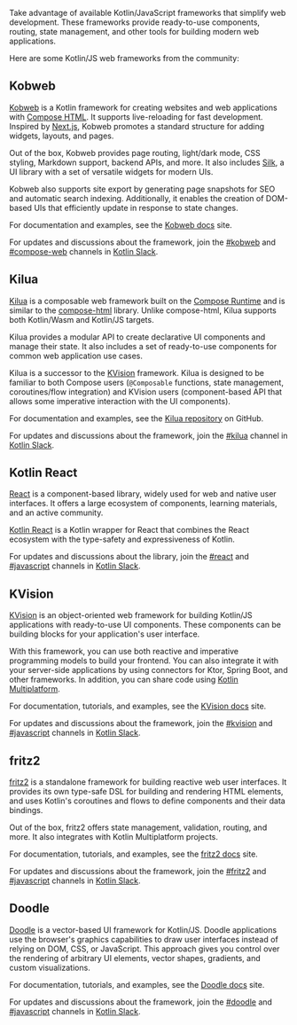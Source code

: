 [//]: # (title: Kotlin/JS frameworks)

Take advantage of available Kotlin/JavaScript frameworks that simplify web development. 
These frameworks provide ready-to-use components, routing, state management, and other tools for building modern web applications.

Here are some Kotlin/JS web frameworks from the community:

## Kobweb

[Kobweb](https://kobweb.varabyte.com/) is a Kotlin framework for creating websites and web applications with [Compose HTML](https://github.com/JetBrains/compose-multiplatform?tab=readme-ov-file#compose-html). It 
supports live-reloading for fast development. Inspired by [Next.js](https://nextjs.org/), Kobweb promotes a standard structure for adding widgets, layouts,
and pages.

Out of the box, Kobweb provides page routing, light/dark mode, CSS styling, Markdown support, backend APIs, and more.
It also includes [Silk](https://silk-ui.netlify.app/), a UI library with a set of versatile widgets for modern UIs.

Kobweb also supports site export by generating page snapshots
for SEO and automatic search indexing. Additionally, it enables the creation of DOM-based UIs that efficiently update in response to state changes.

For documentation and examples, see the [Kobweb docs](https://kobweb.varabyte.com/docs/getting-started/what-is-kobweb) site.

For updates and discussions about the framework, join the [#kobweb](https://kotlinlang.slack.com/archives/C04RTD72RQ8) and
[#compose-web](https://kotlinlang.slack.com/archives/C01F2HV7868) channels in [Kotlin Slack](https://surveys.jetbrains.com/s3/kotlin-slack-sign-up).

## Kilua

[Kilua](https://kilua.dev/) is a composable web framework built on the [Compose Runtime](https://developer.android.com/jetpack/androidx/releases/compose-runtime) and
is similar to the [compose-html](https://github.com/JetBrains/compose-multiplatform#compose-html)
library. Unlike compose-html, Kilua supports both Kotlin/Wasm and Kotlin/JS targets.

Kilua provides a modular API to create declarative UI components and manage their state.
It also includes a set of
ready-to-use components for common web application use cases.

Kilua is a successor to the [KVision](https://kvision.io) framework. Kilua is designed to be
familiar to both Compose users (`@Composable` functions, state management, coroutines/flow integration) and
KVision users (component-based API that allows some imperative interaction with the UI components).

For documentation and examples, see the [Kilua repository](https://github.com/rjaros/kilua?tab=readme-ov-file#building-and-running-the-examples) on GitHub.

For updates and discussions about the framework, join the [#kilua](https://kotlinlang.slack.com/archives/C06UAH52PA7) channel in [Kotlin Slack](https://surveys.jetbrains.com/s3/kotlin-slack-sign-up).

## Kotlin React

[React](https://react.dev/) is a component-based library, widely used for web and native user interfaces. 
It offers a large ecosystem of components, 
learning materials, and an active community.

[Kotlin React](https://github.com/JetBrains/kotlin-wrappers/blob/master/docs/guide/react.md) is a Kotlin wrapper for React
that combines the React ecosystem with the type-safety and expressiveness of Kotlin.

For updates and discussions about the library, join the [#react](https://kotlinlang.slack.com/messages/react) and
[#javascript](https://kotlinlang.slack.com/archives/C0B8L3U69) channels in [Kotlin Slack](https://surveys.jetbrains.com/s3/kotlin-slack-sign-up).

## KVision

[KVision](https://kvision.io) is an object-oriented web framework for building Kotlin/JS applications with ready-to-use UI components.
These components can be building blocks for your application's user interface.

With this framework, you can use both reactive and imperative programming models to build your frontend. You can also 
integrate it with your server-side applications by using connectors for Ktor, Spring Boot, and other frameworks. 
In addition, you can share code using [Kotlin Multiplatform](https://www.jetbrains.com/help/kotlin-multiplatform-dev/get-started.html).

For documentation, tutorials, and examples, see the [KVision docs](https://kvision.io/#docs) site.

For updates and discussions about the framework, join the [#kvision](https://kotlinlang.slack.com/messages/kvision) and
[#javascript](https://kotlinlang.slack.com/archives/C0B8L3U69) channels in [Kotlin Slack](https://surveys.jetbrains.com/s3/kotlin-slack-sign-up).

## fritz2

[fritz2](https://www.fritz2.dev) is a standalone framework for building reactive web user interfaces. It provides its own type-safe DSL for building
and rendering HTML elements, and uses Kotlin's coroutines and flows to define components and their data bindings.

Out of the box, fritz2 offers state management, validation, routing, and more. It also integrates with Kotlin Multiplatform projects.

For documentation, tutorials, and examples, see the [fritz2 docs](https://www.fritz2.dev/docs/) site.

For updates and discussions about the framework, join the [#fritz2](https://kotlinlang.slack.com/messages/fritz2) and
[#javascript](https://kotlinlang.slack.com/archives/C0B8L3U69) channels in [Kotlin Slack](https://surveys.jetbrains.com/s3/kotlin-slack-sign-up).

## Doodle

[Doodle](https://nacular.github.io/doodle/) is a vector-based UI framework for Kotlin/JS. Doodle applications use the browser's graphics capabilities to draw
user interfaces instead of relying on DOM, CSS, or JavaScript. This approach gives you control
over the rendering of arbitrary UI elements, vector shapes, gradients, and custom visualizations.

For documentation, tutorials, and examples, see the [Doodle docs](https://nacular.github.io/doodle/docs/introduction/) site.

For updates and discussions about the framework, join the [#doodle](https://kotlinlang.slack.com/messages/doodle) and
[#javascript](https://kotlinlang.slack.com/archives/C0B8L3U69) channels in [Kotlin Slack](https://surveys.jetbrains.com/s3/kotlin-slack-sign-up).